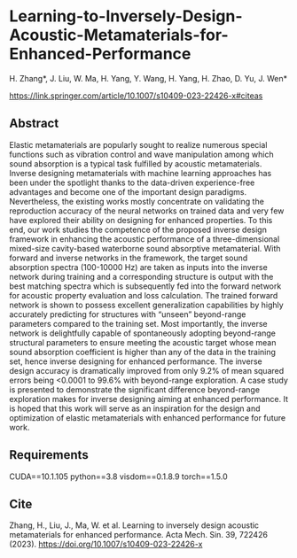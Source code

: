 # Learning-to-Inversely-Design-Acoustic-Metamaterials-for-Enhanced-Performance
H. Zhang*, J. Liu, W. Ma, H. Yang, Y. Wang, H. Yang, H. Zhao, D. Yu, J. Wen*

https://link.springer.com/article/10.1007/s10409-023-22426-x#citeas

## Abstract
Elastic metamaterials are popularly sought to realize numerous special functions such as vibration control and wave manipulation among which sound absorption is a typical task fulfilled by acoustic metamaterials. Inverse designing metamaterials with machine learning approaches has been under the spotlight thanks to the data-driven experience-free advantages and become one of the important design paradigms. Nevertheless, the existing works mostly concentrate on validating the reproduction accuracy of the neural networks on trained data and very few have explored their ability on designing for enhanced properties. To this end, our work studies the competence of the proposed inverse design framework in enhancing the acoustic performance of a three-dimensional mixed-size cavity-based waterborne sound absorptive metamaterial. With forward and inverse networks in the framework, the target sound absorption spectra (100-10000 Hz) are taken as inputs into the inverse network during training and a corresponding structure is output with the best matching spectra which is subsequently fed into the forward network for acoustic property evaluation and loss calculation. The trained forward network is shown to possess excellent generalization capabilities by highly accurately predicting for structures with “unseen” beyond-range parameters compared to the training set. Most importantly, the inverse network is delightfully capable of spontaneously adopting beyond-range structural parameters to ensure meeting the acoustic target whose mean sound absorption coefficient is higher than any of the data in the training set, hence inverse designing for enhanced performance. The inverse design accuracy is dramatically improved from only 9.2% of mean squared errors being <0.0001 to 99.6% with beyond-range exploration. A case study is presented to demonstrate the significant difference beyond-range exploration makes for inverse designing aiming at enhanced performance. It is hoped that this work will serve as an inspiration for the design and optimization of elastic metamaterials with enhanced performance for future work.

## Requirements
CUDA==10.1.105
python==3.8
visdom==0.1.8.9
torch==1.5.0 

## Cite
Zhang, H., Liu, J., Ma, W. et al. Learning to inversely design acoustic metamaterials for enhanced performance. Acta Mech. Sin. 39, 722426 (2023). https://doi.org/10.1007/s10409-023-22426-x

